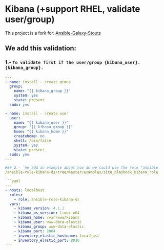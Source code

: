 # Kibana (+support RHEL, validate user/group)

This project is a fork for: [Ansible-Galaxy-Stouts](https://github.com/Stouts/Stouts.kibana)

## We add this validation:

### 1.- `To validate first if the user/group {kibana_user}. {kibana_group}.`
```yaml
---
- name: install - create group
  group:
    name: "{{ kibana_group }}"
    system: yes
    state: present
  sudo: yes

- name: install - create user
  user:
    name: "{{ kibana_user }}"
    group: "{{ kibana_group }}"
    home: "{{ kibana_home }}"
    createhome: no
    shell: /bin/false
    system: yes
    state: present
  sudo: yes
---

### 2.- `We add an example about how do we could use the role "ansible-role-kibana-ds".`
/ansible-role-kibana-ds/tree/master/examples/site_playbook_kibana_role.yml

```yaml
---
- hosts: localhost
  roles:
    - role: ansible-role-kibana-ds
  vars:
    - kibana_version: 4.1.1
    - kibana_os_version: linux-x64
    - kibana_home: /var/www/kibana
    - kibana_user: www-data-elastic
    - kibana_group: www-data-elastic
    - kibana_port: 8004
    - inventory_elastic_hostname: localhost
    - inventory_elastic_port: 8010
---
